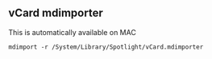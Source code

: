 
## vCard mdimporter

This is automatically available on MAC

```
mdimport -r /System/Library/Spotlight/vCard.mdimporter
```

